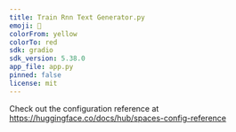 ```yaml
---
title: Train Rnn Text Generator.py
emoji: 🏢
colorFrom: yellow
colorTo: red
sdk: gradio
sdk_version: 5.38.0
app_file: app.py
pinned: false
license: mit
---
```


Check out the configuration reference at https://huggingface.co/docs/hub/spaces-config-reference
